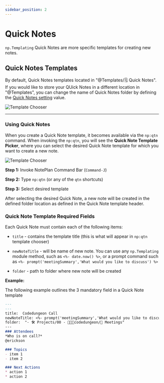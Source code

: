 ```yaml
---
sidebar_position: 2
---
```


# Quick Notes
`np.Templating` Quick Notes are more specific templates for creating new notes.

## Quick Notes Templates
By default, Quick Notes templates located in "@Templates/🗒 Quick Notes". If you would like to store your QUick Notes in a different location in "@Templates", you can change the name of Quick Notes folder by defining the [Quick Notes setting](/docs/settings) value.

![Template Chooser](/img/templates-quick-notes.png)

*****

### Using Quick Notes
When you create a Quick Note template, it becomes available via the `np:qtn` command. When invoking the `np:qtn`, you will see the **Quick Note Template Picker**, where you can select the desired Quick Note template for which you want to create a new note.

![Template Chooser](/img/quicknotes-chooser.png)

**Step 1:** Invoke NotePlan Command Bar (`Command-J`)

**Step 2:** Type `np:qtn` (or any of the `qtn` shortcuts)

**Step 3:** Select desired template

After selecting the desired Quick Note, a new note will be created in the defined folder location as defined in the Quick Note template header.

### Quick Note Template Required Fields
Each Quick Note must contain each of the following items:

- `title` - contains the template title (this is what will appear in `np:qtn` template chooser)

- `newNoteTitle` - will be name of new note. You can use any `np.Templating` module method, such as `<%- date.now() %>`, or a prompt command such as `<%- prompt('meetingSummary','What would you like to discuss') %>`

- `folder` - path to folder where new note will be created

**Example:**

The following example outlines the 3 mandatory field in a Quick Note template

```markdown
---
---
title:  Codedungeon Call
newNoteTitle: <%- prompt('meetingSummary','What would you like to discuss') %> <%- date.now() %>
folder:  "- 🛠 Projects/00 - 👨🏽‍💻codedungeon/📆 Meetings"
---
### Attendees
*Who is on call?*
@erickson

### Topics
- item 1
- item 2

### Next Actions
* action 1
* action 2
```

